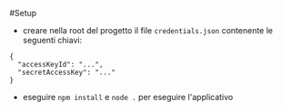 #Setup

- creare nella root del progetto il file `credentials.json` contenente le seguenti chiavi:
```
{
  "accessKeyId": "...",
  "secretAccessKey": "..."
}
```

- eseguire `npm install` e `node .` per eseguire l'applicativo
